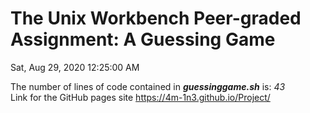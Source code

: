 # The Unix Workbench Peer-graded Assignment: A Guessing Game 
Sat, Aug 29, 2020 12:25:00 AM

The number of lines of code contained in ***guessinggame.sh*** is: *43*   
Link for the GitHub pages site https://4m-1n3.github.io/Project/ 
